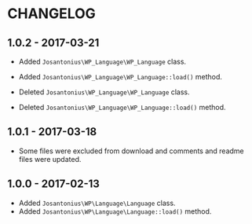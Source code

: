 # CHANGELOG

## 1.0.2 - 2017-03-21
* Added `Josantonius\WP_Language\WP_Language` class.
* Added `Josantonius\WP_Language\WP_Language::load()` method.

* Deleted `Josantonius\WP_Language\WP_Language` class.
* Deleted `Josantonius\WP_Language\WP_Language::load()` method.

## 1.0.1 - 2017-03-18
* Some files were excluded from download and comments and readme files were updated.

## 1.0.0 - 2017-02-13
* Added `Josantonius\WP\Language\Language` class.
* Added `Josantonius\WP\Language\Language::load()` method.
